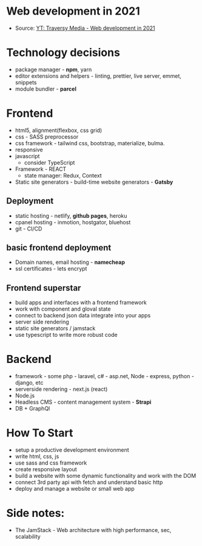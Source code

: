 # Web development in 2021 
- Source: [YT: Traversy Media - Web development in 2021](https://www.youtube.com/watch?v=VfGW0Qiy2I0)

# Technology decisions
- package manager - **npm**, yarn
- editor extensions and helpers - linting, prettier, live server, emmet, snippets
- module bundler - **parcel**

# Frontend
- html5, alignment(flexbox, css grid)
- css - SASS preprocessor
- css framework - tailwind css, bootstrap, materialize, bulma.
- responsive
- javascript
	- consider TypeScript
- Framework - REACT
	- state manager: Redux, Context
- Static site generators - build-time website generators - **Gatsby**
## Deployment
- static hosting - netlify, **github pages**, heroku
- cpanel hosting - inmotion, hostgator, bluehost
- git - CI/CD

## basic frontend deployment
- Domain names, email hosting - **namecheap**
- ssl certificates - lets encrypt

## Frontend superstar
- build apps and interfaces with a frontend framework
- work with component and gloval state
- connect to backend json data integrate into your apps
- server side rendering
- static site generators / jamstack
- use typescript to write more robust code

# Backend
- framework - some php - laravel, c# - asp.net, Node - express, python - django, etc
- serverside rendering - next.js (react)
- Node.js
- Headless CMS - content management system - **Strapi**
- DB + GraphQl

# How To Start
- setup a productive development environment
- write html, css, js
- use sass and css framework
- create responsive layout
- build a website with some dynamic functionality and work with the DOM
- connect 3rd party api with fetch and understand basic http
- deploy and manage a website or small web app

# Side notes:
- The JamStack - Web architecture with high performance, sec, scalability
